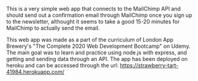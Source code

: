 This is a very simple web app that connects to the MailChimp API and should send out a confirmation email through MailChimp once you sign up to the newsletter, althought it seems to take a good 15-20 minutes for MailChimp to actually send the email.

This web app was made as a part of the curriculum of London App Brewery's "The Complete 2020 Web Development Bootcamp" on Udemy. The main goal was to learn and practice using node.js with express, and getting and sending data through an API.
The app has been deployed on heroku and can be accessed through the url: https://strawberry-tart-41984.herokuapp.com/
